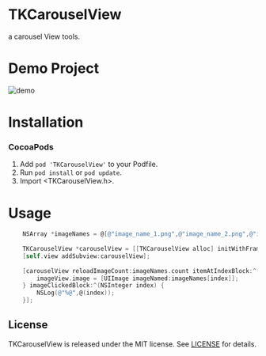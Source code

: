 # TKCarouselView
a carousel View tools.

Demo Project
==============

![demo](https://github.com/libtinker/TKCarouselView/blob/master/TKCarouselView/demo4.png)

Installation
==============
### CocoaPods
1. Add `pod 'TKCarouselView'` to your Podfile.
2. Run `pod install` or `pod update`.
3. Import \<TKCarouselView.h\>.

Usage
==============

``` objective-c
    NSArray *imageNames = @[@"image_name_1.png",@"image_name_2.png",@"image_name_3.png",@"image_name_4.png"];
    
    TKCarouselView *carouselView = [[TKCarouselView alloc] initWithFrame:CGRectMake(0, 0, self.view.bounds.size.width, self.view.bounds.size.width/2)];
    [self.view addSubview:carouselView];
    
    [carouselView reloadImageCount:imageNames.count itemAtIndexBlock:^(UIImageView *imageView, NSInteger index) {
        imageView.image = [UIImage imageNamed:imageNames[index]];
    } imageClickedBlock:^(NSInteger index) {
        NSLog(@"%@",@(index));
    }];
```

## License

TKCarouselView is released under the MIT license. See [LICENSE](https://github.com/libtinker/TKCarouselView/blob/master/LICENSE) for details.
